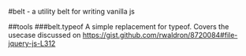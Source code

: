 #belt - a utility belt for writing vanilla js

##tools
###belt.typeof
A simple replacement for typeof. Covers the usecase discussed on https://gist.github.com/rwaldron/8720084#file-jquery-js-L312
